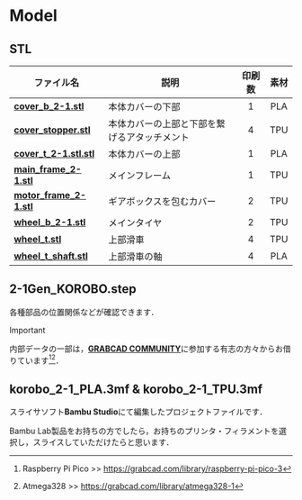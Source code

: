 # Model
## STL
| ファイル名                                   | 説明                                      | 印刷数 | 素材 |
|----------------------------------------------|-------------------------------------------|:------:|:----:|
| [**cover_b_2-1.stl**](STL/cover_b_2-1.stl)     | 本体カバーの下部                          | 1      | PLA  |
| [**cover_stopper.stl**](STL/cover_stopper.stl) | 本体カバーの上部と下部を繋げるアタッチメント | 4      | TPU  |
| [**cover_t_2-1.stl.stl**](STL/cover_t_2-1.stl.stl) | 本体カバーの上部                      | 1      | PLA  |
| [**main_frame_2-1.stl**](STL/main_frame_2-1.stl) | メインフレーム                        | 1      | TPU  |
| [**motor_frame_2-1.stl**](STL/motor_frame_2-1.stl) | ギアボックスを包むカバー              | 2      | TPU  |
| [**wheel_b_2-1.stl**](STL/wheel_b_2-1.stl)     | メインタイヤ                              | 2      | TPU  |
| [**wheel_t.stl**](STL/wheel_t.stl)             | 上部滑車                                  | 4      | TPU  |
| [**wheel_t_shaft.stl**](STL/wheel_t_shaft.stl)           | 上部滑車の軸                              | 4      | PLA  |
## 2-1Gen_KOROBO.step
各種部品の位置関係などが確認できます．

> [!IMPORTANT]
> 内部データの一部は，[**GRABCAD COMMUNITY**](https://grabcad.com/library)に参加する有志の方々からお借りています[^1][^2]．
[^1]: Raspberry Pi Pico >> https://grabcad.com/library/raspberry-pi-pico-3 
[^2]: Atmega328 >> https://grabcad.com/library/atmega328-1

## korobo_2-1_PLA.3mf & korobo_2-1_TPU.3mf
スライサソフト**Bambu Studio**にて編集したプロジェクトファイルです．

Bambu Lab製品をお持ちの方でしたら，お持ちのプリンタ・フィラメントを選択し，スライスしていただけたらと思います．
